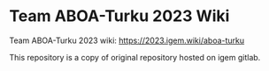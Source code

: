 # Team ABOA-Turku 2023 Wiki

Team ABOA-Turku 2023 wiki: https://2023.igem.wiki/aboa-turku

This repository is a copy of original repository hosted on igem gitlab.
